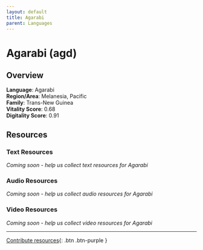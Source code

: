 ```yaml
---
layout: default
title: Agarabi
parent: Languages
---
```


# Agarabi (agd)

## Overview

**Language**: Agarabi  
**Region/Area**: Melanesia, Pacific  
**Family**: Trans-New Guinea  
**Vitality Score**: 0.68  
**Digitality Score**: 0.91  

## Resources

### Text Resources
*Coming soon - help us collect text resources for Agarabi*

### Audio Resources
*Coming soon - help us collect audio resources for Agarabi*

### Video Resources
*Coming soon - help us collect video resources for Agarabi*

---

[Contribute resources](https://fairtrain.github.io/){: .btn .btn-purple }
